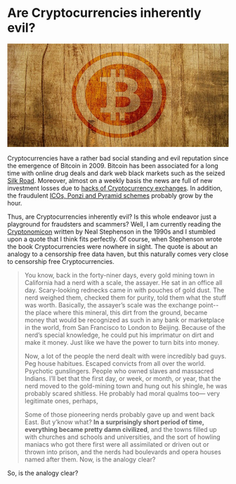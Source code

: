 # Are Cryptocurrencies inherently evil?


![btc](https://raw.githubusercontent.com/SmokinCaterpillar/blog/master/2018_02_04_Cryptonomicon/btc.jpg)

Cryptocurrencies have a rather bad social standing and evil reputation since the emergence of Bitcoin in 2009. Bitcoin has been associated for a long time with online drug deals and dark web black markets such as the seized [Silk Road](https://en.wikipedia.org/wiki/Silk_Road_(marketplace)). Moreover, almost on a weekly basis the news are full of new investment losses due to [hacks of Cryptocurrency exchanges](https://cryptoprice.co/blog/timeline-of-cryptocurrency-market-hacks/). In addition, the fraudulent [ICOs, Ponzi and Pyramid schemes](https://www.reddit.com/r/CryptoCurrency/comments/7r6chx/here_is_a_list_of_crypto_ponzi_schemes_and_people/) probably grow by the hour.

Thus, are Cryptocurrencies inherently evil? Is this whole endeavor just a playground for fraudsters and scammers? Well, I am currently reading the [Cryptonomicon](https://en.wikipedia.org/wiki/Cryptonomicon) written by Neal Stephenson in the 1990s and I stumbled upon a quote that I think fits perfectly. Of course, when Stephenson wrote the book Cryptocurrencies were nowhere in sight. The quote is about an analogy to a censorship free data haven, but this naturally comes very close to censorship free Cryptocurrencies.

> You know, back in the forty-niner days, every gold mining town in California had a nerd with a scale, the assayer. He sat in an office all day. Scary-looking rednecks came in with pouches of gold dust. The nerd weighed them, checked them for purity, told them what the stuff was worth. Basically, the assayer’s scale was the exchange point-- the place where this mineral, this dirt from the ground, became money that would be recognized as such in any bank or marketplace in the world, from San Francisco to London to Beijing. Because of the nerd’s special knowledge, he could put his imprimatur on dirt and make it money. Just like we have the power to turn bits into money.
>
> Now, a lot of the people the nerd dealt with were incredibly bad guys. Peg house habitues. Escaped convicts from all over the world. Psychotic gunslingers. People who owned slaves and massacred Indians. I’ll bet that the first day, or week, or month, or year, that the nerd moved to the gold-mining town and hung out his shingle, he was probably scared shitless. He probably had moral qualms too— very legitimate ones, perhaps,
>
> Some of those pioneering nerds probably gave up and went back East. But y’know what? **In a surprisingly short period of time, everything became pretty damn civilized**, and the towns filled up with churches and schools and universities, and the sort of howling maniacs who got there first were all assimilated or driven out or thrown into prison, and the nerds had boulevards and opera houses named after them. Now, is the analogy clear?

So, is the analogy clear?
